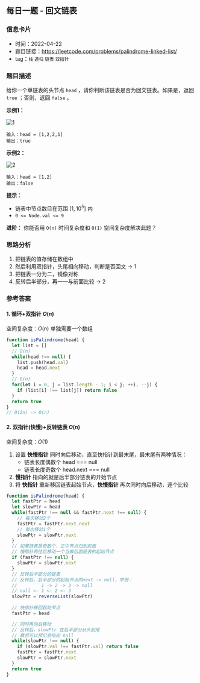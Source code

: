 ## 每日一题 - 回文链表

### 信息卡片

- 时间：2022-04-22
- 题目链接：https://leetcode.com/problems/palindrome-linked-list/
- tag：`栈` `递归` `链表` `双指针`

### 题目描述

给你一个单链表的头节点 `head` ，请你判断该链表是否为回文链表。如果是，返回 `true` ；否则，返回 `false` 。

**示例1：**

![1](https://assets.leetcode.com/uploads/2021/03/03/pal1linked-list.jpg)

```
输入：head = [1,2,2,1]
输出：true
```

**示例2：**

![2](https://assets.leetcode.com/uploads/2021/03/03/pal2linked-list.jpg)

```
输入：head = [1,2]
输出：false
```

**提示：**

- 链表中节点数目在范围 $[1, 10^5]$ 内
- `0 <= Node.val <= 9`

**进阶：** 你能否用 `O(n)` 时间复杂度和 `O(1)` 空间复杂度解决此题？

### 思路分析

1. 把链表的值存储在数组中
2. 然后利用双指针，头尾相向移动，判断是否回文 → 1
3. 把链表一分为二，镜像对称
4. 反转后半部分，再一一与前面比较 → 2

### 参考答案

#### 1. 循环+双指针 $O(n)$

空间复杂度：$O(n)$ 单独需要一个数组

```javascript {.line-numbers}
function isPalindrome(head) {
  let list = []
  // O(n)
  while(head !== null) {
    list.push(head.val)
    head = head.next
  }
  // O(n)
  for(let i = 0, j = list.length - 1; i < j; ++i, --j) {
    if (list[i] !== list[j]) return false
  }
  return true
}
// O(2n) -> O(n)
```

#### 2. 双指针(快慢)+反转链表 $O(n)$

空间复杂度：$O(1)$

1. 设置 __快慢指针__ 同时向后移动，直至快指针到最末尾，最末尾有两种情况：
   - 链表长度偶数个 head === null
   - 链表长度奇数个 head.next === null
2. __慢指针__ 指向的就是后半部分链表的开始节点
3. 将 __快指针__ 重新移回链表起始节点，__快慢指针__ 再次同时向后移动，逐个比较

```javascript {.line-numbers}
function isPalindrome(head) {
  let fastPtr = head
  let slowPtr = head
  while(fastPtr !== null && fastPtr.next !== null) {
    // 每次移动2个
    fastPtr = fastPtr.next.next
    // 每次移动1个
    slowPtr = slowPtr.next
  }
  // 如果链表是奇数个，正中节点归到前面
  // 慢指针再往后移动一个当做后面链表的起始节点
  if (fastPtr !== null) {
    slowPtr = slowPtr.next
  }
  // 反转后半部分的链表
  // 反转后，后半部分的起始节点的next -> null，举例：
  //         1 -> 2 -> 3 -> null
  // null <- 1 <- 2 <- 3
  slowPtr = reverseList(slowPtr)
  
  // 快指针移回起始节点
  fastPtr = head

  // 同时再向后移动
  // 反转后，slowPtr 在后半部分从头到尾
  // 最后可以预见会指向 null
  while(slowPtr !== null) {
    if (slowPtr.val !== fastPtr.val) return false
    fastPtr = fastPtr.next
    slowPtr = slowPtr.next
  }
  return true
}
```
